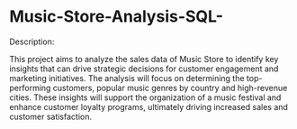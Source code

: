 # Music-Store-Analysis-SQL-

Description:

This project aims to analyze the sales data of Music Store to identify key insights that can drive strategic decisions for customer engagement and marketing initiatives. The analysis will focus on determining the top-performing customers, popular music genres by country and high-revenue cities. These insights will support the organization of a music festival and enhance customer loyalty programs, ultimately driving increased sales and customer satisfaction.

